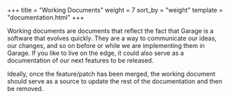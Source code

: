 +++
title = "Working Documents"
weight = 7
sort_by = "weight"
template = "documentation.html"
+++

Working documents are documents that reflect the fact that Garage is a software that evolves quickly.
They are a way to communicate our ideas, our changes, and so on before or while we are implementing them in Garage.
If you like to live on the edge, it could also serve as a documentation of our next features to be released.

Ideally, once the feature/patch has been merged, the working document should serve as a source to 
update the rest of the documentation and then be removed.
